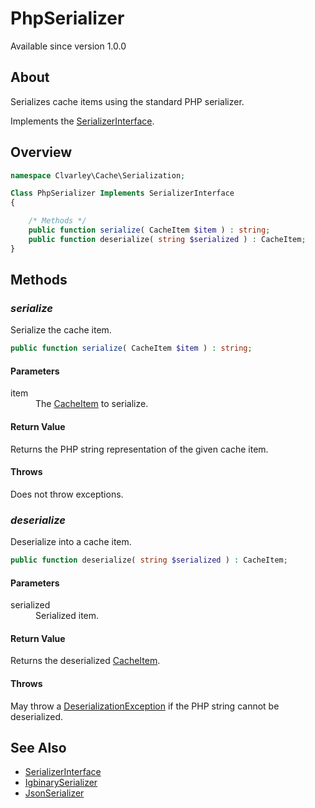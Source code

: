 # PhpSerializer

Available since version 1.0.0

## About

Serializes cache items using the standard PHP serializer.

Implements the [SerializerInterface](../SerializerInterface.md).

## Overview

```php
namespace Clvarley\Cache\Serialization;

Class PhpSerializer Implements SerializerInterface
{

    /* Methods */
    public function serialize( CacheItem $item ) : string;
    public function deserialize( string $serialized ) : CacheItem;
}
```

## Methods
### *serialize*

Serialize the cache item.

```php
public function serialize( CacheItem $item ) : string;
```

#### Parameters

<dl>
  <dt>item</dt>
  <dd>The <a href="../CacheItem.md">CacheItem</a> to serialize.</dd>
</dl>

#### Return Value

Returns the PHP string representation of the given cache item.

#### Throws

Does not throw exceptions.

### *deserialize*

Deserialize into a cache item.

```php
public function deserialize( string $serialized ) : CacheItem;
```

#### Parameters

<dl>
  <dt>serialized</dt>
  <dd>Serialized item.</dd>
</dl>

#### Return Value

Returns the deserialized [CacheItem](CacheItem.md).

#### Throws

May throw a [DeserializationException](Exception/DeserializationException.md) if
the PHP string cannot be deserialized.

## See Also

* [SerializerInterface](../SerializerInterface.md)
* [IgbinarySerializer](IgbinarySerializer.md)
* [JsonSerializer](JsonSerializer.md)
